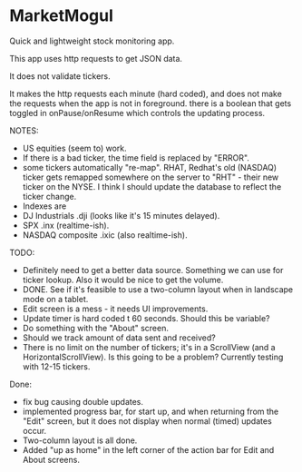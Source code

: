 # MarketMogul
Quick and lightweight stock monitoring app.

This app uses http requests to get JSON data.  

It does not validate tickers.

It makes the http requests each minute (hard coded), and does not make the requests when 
the app is not in foreground.  there is a boolean that gets toggled in onPause/onResume which controls the updating process.

NOTES:
* US equities (seem to) work.  
* If there is a bad ticker, the time field is replaced by "ERROR". 
* some tickers automatically "re-map".  RHAT, Redhat's old (NASDAQ) ticker gets remapped somewhere 
on the server to "RHT" - their new ticker on the NYSE.  I think I should update the database to 
reflect the ticker change.
* Indexes are 
* DJ Industrials .dji (looks like it's 15 minutes delayed).
* SPX .inx (realtime-ish).
* NASDAQ composite .ixic  (also realtime-ish).

TODO: 
* Definitely need to get a better data source.  Something we can use for ticker lookup.  Also it would be nice to get the volume.  
* DONE.  See if it's feasible to use a two-column layout when in landscape mode on a tablet.
* Edit screen is a mess - it needs UI improvements.
* Update timer is hard coded t 60 seconds.  Should this be variable?
* Do something with the "About" screen. 
* Should we track amount of data sent and received?
* There is no limit on the number of tickers; it's in a ScrollView (and a HorizontalScrollView). Is this going to be a problem?  Currently testing with 12-15 tickers.

Done:
* fix bug causing double updates. 
* implemented progress bar, for start up, and when returning from the "Edit" screen, but it does not display when normal (timed) updates occur.
* Two-column layout is all done. 
* Added "up as home" in the left corner of the action bar for Edit and About screens.
